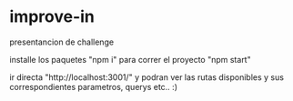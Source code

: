 # improve-in
presentancion de challenge

installe los paquetes 
"npm i"
para correr el proyecto 
"npm start"

ir directa "http://localhost:3001/" y podran ver las rutas disponibles y sus correspondientes parametros, querys etc..
:)
